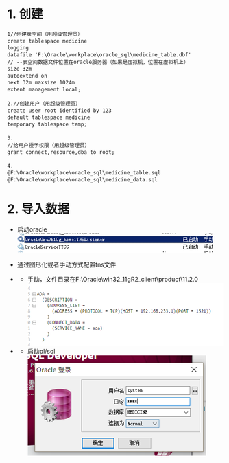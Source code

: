 # 1. 创建
```
1//创建表空间（用超级管理员）
create tablespace medicine
logging
datafile 'F:\Oracle\workplace\oracle_sql\medicine_table.dbf' 
// --表空间数据文件位置在oracle服务器（如果是虚拟机，位置在虚拟机上）
size 32m
autoextend on
next 32m maxsize 1024m
extent management local;

2.//创建用户（用超级管理员）
create user root identified by 123
default tablespace medicine
temporary tablespace temp; 

3. 
//给用户授予权限（用超级管理员）
grant connect,resource,dba to root; 

4.
@F:\Oracle\workplace\oracle_sql\medicine_table.sql
@F:\Oracle\workplace\oracle_sql\medicine_data.sql
```

# 2. 导入数据
- 启动oracle
![](_v_images/_1537237393_10238.png)

- 通过图形化或者手动方式配置tns文件
- - 手动，文件目录在F:\Oracle\win32_11gR2_client\product\11.2.0
![](_v_images/_1537238606_15473.png)

- - 启动pl/sql
![](_v_images/_1537322370_26188.png)



